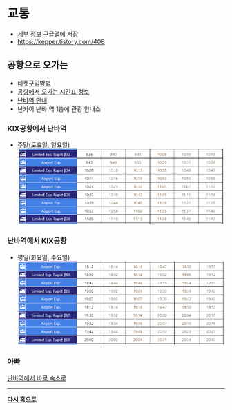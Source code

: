 # 교통

* [세부 정보 구글맵에 저장](https://www.google.com/maps/d/u/0/edit?hl=en&mid=19e2sLZ_bSgVcwddDDardQFDvEslABaUa&ll=34.667111006978075%2C135.45934427691873&z=17)
* https://kepper.tistory.com/408

## 공항으로 오가는
* [티켓구입방법](https://www.howto-osaka.com/kr/traffic/train/purchase.html)
* [공항에서 오가는 시간표 정보](https://www.howto-osaka.com/kr/traffic/train/timetable.html)
* [난바역 안내](https://www.howto-osaka.com/kr/traffic/station/namba.html)
* 난카이 난바 역 1층에 관광 안내소

### KIX공항에서 난바역
* 주말(토요일, 일요일)
![KIX airport to Namba](./img/timetable_fromkix_0940_we.PNG)


### 난바역에서 KIX공항
* 평일(화요일, 수요일)
![Namba to KIX airport](./img/timetable_tokix_2140_wd.PNG)


### 아빠 

[난바역에서 바로 숙소로](https://www.google.com/maps/dir/Nankai+Namba+Station,+5+Chome-10+Nanba,+Chuo+Ward,+Osaka,+Japan/%E6%96%B0%E5%90%8D%E7%A7%B0%EF%BC%9APrendre+Nanba%EF%BC%88%E3%83%97%E3%83%A9%E3%83%B3%E3%83%89%E3%83%BC%E3%83%AB%E9%9B%A3%E6%B3%A2%EF%BC%89/@34.6616192,135.5015608,17.38z/data=!4m19!4m18!1m10!1m1!1s0x6000e76b8b59d3a5:0x7c1d92d9caaac227!2m2!1d135.5022953!2d34.6629331!3m4!1m2!1d135.5032149!2d34.6622954!3s0x6000e7696f7a33bb:0x76a1f4ce59f57c5e!1m5!1m1!1s0x6000e75d53015555:0xdaecbe08f23a7acc!2m2!1d135.5067625!2d34.6599231!3e2)






---


[**다시 홈으로**](./README.md)